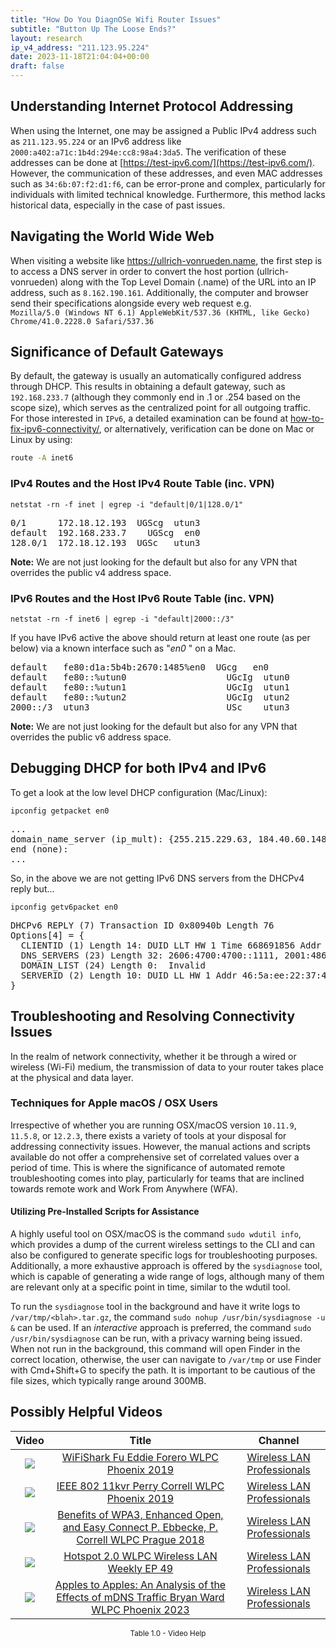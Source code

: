 ```yaml
---
title: "How Do You DiagnOSe Wifi Router Issues"
subtitle: "Button Up The Loose Ends?"
layout: research
ip_v4_address: "211.123.95.224"
date: 2023-11-18T21:04:04+00:00
draft: false
---
```


## Understanding Internet Protocol Addressing

When using the Internet, one may be assigned a Public IPv4 address such as ```211.123.95.224``` or an IPv6 address like ```2000:a402:a71c:1b4d:294e:cc8:98a4:3da5```. The verification of these addresses can be done at [https://test-ipv6.com/](https://test-ipv6.com/). However, the communication of these addresses, and even MAC addresses such as ```34:6b:07:f2:d1:f6```, can be error-prone and complex, particularly for individuals with limited technical knowledge. Furthermore, this method lacks historical data, especially in the case of past issues.
## Navigating the World Wide Web

When visiting a website like https://ullrich-vonrueden.name, the first step is to access a DNS server in order to convert the host portion (ullrich-vonrueden) along with the Top Level Domain (.name) of the URL into an IP address, such as ```8.162.190.161```. Additionally, the computer and browser send their specifications alongside every web request e.g. <br>```Mozilla/5.0 (Windows NT 6.1) AppleWebKit/537.36 (KHTML, like Gecko) Chrome/41.0.2228.0 Safari/537.36```
## Significance of Default Gateways

By default, the gateway is usually an automatically configured address through DHCP. This results in obtaining a default gateway, such as ```192.168.233.7``` (although they commonly end in .1 or .254 based on the scope size), which serves as the centralized point for all outgoing traffic. For those interested in ```IPv6```, a detailed examination can be found at [how-to-fix-ipv6-connectivity/](/blog/how-to-fix-ipv6-connectivity/), or alternatively, verification can be done on Mac or Linux by using:

```bash
route -A inet6
```
### IPv4 Routes and the Host IPv4 Route Table (inc. VPN)
```netstat -rn -f inet | egrep -i "default|0/1|128.0/1"```

<pre>
0/1      172.18.12.193  UGScg  utun3
default  192.168.233.7    UGScg  en0
128.0/1  172.18.12.193  UGSc   utun3</pre>

**Note:** We are not just looking for the default but also for any VPN that overrides the public v4 address space.

### IPv6 Routes and the Host IPv6 Route Table (inc. VPN)
```netstat -rn -f inet6 | egrep -i "default|2000::/3"```

If you have IPv6 active the above should return at least one route (as per below) via a known interface such as "_en0_ " on a Mac. 

<pre>
default   fe80:d1a:5b4b:2670:1485%en0  UGcg   en0
default   fe80::%utun0                   UGcIg  utun0
default   fe80::%utun1                   UGcIg  utun1
default   fe80::%utun2                   UGcIg  utun2
2000::/3  utun3                          USc    utun3</pre>

**Note:** We are not just looking for the default but also for any VPN that overrides the public v6 address space.
<br>

## Debugging DHCP for both IPv4 and IPv6

To get a look at the low level DHCP configuration (Mac/Linux): 

```ipconfig getpacket en0```

<pre>
...
domain_name_server (ip_mult): {255.215.229.63, 184.40.60.148}
end (none):
...</pre>

So, in the above we are not getting IPv6 DNS servers from the DHCPv4 reply but...

```ipconfig getv6packet en0```

<pre>
DHCPv6 REPLY (7) Transaction ID 0x80940b Length 76
Options[4] = {
  CLIENTID (1) Length 14: DUID LLT HW 1 Time 668691856 Addr 34:6b:07:f2:d1:f6
  DNS_SERVERS (23) Length 32: 2606:4700:4700::1111, 2001:4860:4860::8844
  DOMAIN_LIST (24) Length 0:  Invalid
  SERVERID (2) Length 10: DUID LL HW 1 Addr 46:5a:ee:22:37:44
}</pre>




## Troubleshooting and Resolving Connectivity Issues
In the realm of network connectivity, whether it be through a wired or wireless (Wi-Fi) medium, the transmission of data to your router takes place at the physical and data layer. 
### Techniques for Apple macOS / OSX Users
Irrespective of whether you are running OSX/macOS version ```10.11.9```, ```11.5.8```, or ```12.2.3```, there exists a variety of tools at your disposal for addressing connectivity issues. However, the manual actions and scripts available do not offer a comprehensive set of correlated values over a period of time. This is where the significance of automated remote troubleshooting comes into play, particularly for teams that are inclined towards remote work and Work From Anywhere (WFA).
#### Utilizing Pre-Installed Scripts for Assistance
A highly useful tool on OSX/macOS is the command ```sudo wdutil info```, which provides a dump of the current wireless settings to the CLI and can also be configured to generate specific logs for troubleshooting purposes. Additionally, a more exhaustive approach is offered by the ```sysdiagnose``` tool, which is capable of generating a wide range of logs, although many of them are relevant only at a specific point in time, similar to the wdutil tool.

To run the ```sysdiagnose``` tool in the background and have it write logs to ```/var/tmp/<blah>.tar.gz```, the command ```sudo nohup /usr/bin/sysdiagnose -u &``` can be used. If an *interactive* approach is preferred, the command ```sudo /usr/bin/sysdiagnose``` can be run, with a privacy warning being issued. When not run in the background, this command will open Finder in the correct location, otherwise, the user can navigate to ```/var/tmp``` or use Finder with Cmd+Shift+G to specify the path. It is important to be cautious of the file sizes, which typically range around 300MB.
## Possibly Helpful Videos

<link href="/plugins/lity/css/lity.min.css" rel="stylesheet">
<script src="/plugins/lity/js/lity.min.js"></script>
<div class="table1-start"></div>

|Video | Title | Channel |
| :---: | :---: | :---: |
|<a href="https://www.youtube.com/watch?v=5sSjGo2DZHc" data-lity><img src="https://i.ytimg.com/vi/5sSjGo2DZHc/default.jpg" class="img-fluid"></a>|<a href="https://www.youtube.com/watch?v=5sSjGo2DZHc" data-lity>WiFiShark Fu   Eddie Forero   WLPC Phoenix 2019</a>|<a target="_blank" href="https://www.youtube.com/channel/UCIzBSS46vcqhwmBZ7ZpY-yg" >Wireless LAN Professionals</a>|
|<a href="https://www.youtube.com/watch?v=p_K9xHxFM8Y" data-lity><img src="https://i.ytimg.com/vi/p_K9xHxFM8Y/default.jpg" class="img-fluid"></a>|<a href="https://www.youtube.com/watch?v=p_K9xHxFM8Y" data-lity>IEEE 802 11kvr   Perry Correll   WLPC Phoenix 2019</a>|<a target="_blank" href="https://www.youtube.com/channel/UCIzBSS46vcqhwmBZ7ZpY-yg" >Wireless LAN Professionals</a>|
|<a href="https://www.youtube.com/watch?v=r9oXNxgAKhM" data-lity><img src="https://i.ytimg.com/vi/r9oXNxgAKhM/default.jpg" class="img-fluid"></a>|<a href="https://www.youtube.com/watch?v=r9oXNxgAKhM" data-lity>Benefits of WPA3, Enhanced Open, and Easy Connect   P. Ebbecke, P. Correll   WLPC Prague 2018</a>|<a target="_blank" href="https://www.youtube.com/channel/UCIzBSS46vcqhwmBZ7ZpY-yg" >Wireless LAN Professionals</a>|
|<a href="https://www.youtube.com/watch?v=rjE-BEVlS-0" data-lity><img src="https://i.ytimg.com/vi/rjE-BEVlS-0/default.jpg" class="img-fluid"></a>|<a href="https://www.youtube.com/watch?v=rjE-BEVlS-0" data-lity>Hotspot 2.0   WLPC Wireless LAN Weekly EP 49</a>|<a target="_blank" href="https://www.youtube.com/channel/UCIzBSS46vcqhwmBZ7ZpY-yg" >Wireless LAN Professionals</a>|
|<a href="https://www.youtube.com/watch?v=miRV8qDOKBE" data-lity><img src="https://i.ytimg.com/vi/miRV8qDOKBE/default.jpg" class="img-fluid"></a>|<a href="https://www.youtube.com/watch?v=miRV8qDOKBE" data-lity>Apples to Apples: An Analysis of the Effects of mDNS Traffic   Bryan Ward   WLPC Phoenix 2023</a>|<a target="_blank" href="https://www.youtube.com/channel/UCIzBSS46vcqhwmBZ7ZpY-yg" >Wireless LAN Professionals</a>|

<center><small>Table 1.0 - Video Help</small></center>
 <br>
<div class="table1-end"></div>
<script type="text/javascript">
(function() {
    $('div.table1-start').nextUntil('div.table1-end', 'table').addClass('table thead-dark table-striped table-responsive rounded').attr('id', 't1');
    $('#t1').find('thead').addClass('thead-dark');
})();
</script>
